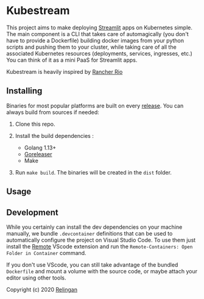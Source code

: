 # Kubestream
This project aims to make deploying [Streamlit](https://github.com/streamlit/streamlit) apps on Kubernetes simple. The main component is a CLI that takes care of automagically (you don't have to provide a Dockerfile) building docker images from your python scripts and pushing them to your cluster, while taking care of all the associated Kubernetes resources (deployments, services, ingresses, etc.) You can think of it as a mini PaaS for Streamlit apps.

Kubestream is heavily inspired by [Rancher Rio](https://github.com/rancher/rio)

## Installing
Binaries for most popular platforms are built on every [release](https://github.com/relingan/kubestream/releases). You can always build from sources if needed:

1. Clone this repo.
2. Install the build dependencies :
    - Golang 1.13+
    - [Goreleaser](https://github.com/goreleaser/goreleaser)
    - Make

3. Run `make build`. The binaries will be created in the `dist` folder.

## Usage


## Development
While you certainly can install the dev dependencies on your machine manually, we bundle `.devcontainer` definitions that can be used to automatically configure the project on Visual Studio Code. To use them just install the [Remote](https://marketplace.visualstudio.com/items?itemName=ms-vscode-remote.remote-wsl) VScode extension and run the `Remote-Containers: Open Folder in Container` command.

If you don't use VScode, you can still take advantage of the bundled `Dockerfile` and mount a volume with the source code, or maybe attach your editor using other tools.

Copyright (c) 2020 [Relingan](https://relingan.com)
